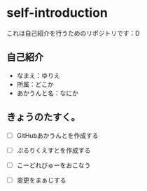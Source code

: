 # self-introduction
これは自己紹介を行うためのリポジトリです：D

## 自己紹介
- なまえ：ゆりえ
- 所属：どこか
- あかうんと名：なにか

## きょうのたすく。
-[ ] GitHubあかうんとを作成する
-[ ] ぷるりくえすとを作成する
-[ ] こーどれびゅーをおこなう
-[ ] 変更をまぁじする

